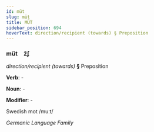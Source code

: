 ```yaml
---
id: müt
slug: müt
title: MÜT
sidebar_position: 694
hoverText: direction/recipient (towards) § Preposition
---
```


### müt&emsp;<span kind="abugida">ƶ̆ʄ</span>

*direction/recipient (towards)* **§** Preposition

**Verb**: -

**Noun**: -

**Modifier**: -

Swedish mot /muːt/

*Germanic Language Family*